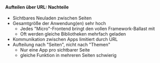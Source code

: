 #### Aufteilen über URL: Nachteile

- Sichtbares Neuladen zwischen Seiten
- Gesamtgröße der Anwendung(en) sehr hoch
  - Jedes "Micro"-Frontend bringt den vollen Framework-Ballast mit
  - Oft werden gleiche Bibliotheken mehrfach geladen
- Kommunikation zwischen Apps limitiert durch URL
- Aufteilung nach "Seiten", nicht nach "Themen"
  - Nur eine App pro sichtbarer Seite
  - gleiche Funktion in mehreren Seiten schwierig

